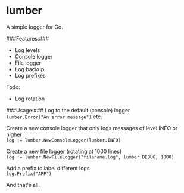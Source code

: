 lumber
======

A simple logger for Go.

###Features:###
- Log levels
- Console logger
- File logger
- Log backup
- Log prefixes

Todo:
- Log rotation

###Usage:###
Log to the default (console) logger  
  `lumber.Error("An error message")` etc.

Create a new console logger that only logs messages of level INFO or higher  
  `log := lumber.NewConsoleLogger(lumber.INFO)`
  
Create a new file logger (rotating at 1000 lines)  
  `log := lumber.NewFileLogger("filename.log", lumber.DEBUG, 1000)`

Add a prefix to label different logs  
  `log.Prefix("APP")`

And that's all.
